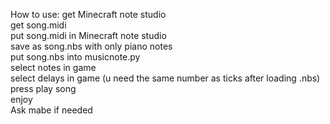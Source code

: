 How to use:
get Minecraft note studio            
get song.midi               
put song.midi in Minecraft note studio             
save as song.nbs with only piano notes               
put song.nbs into musicnote.py              
select notes in game                
select delays in game (u need the same number as ticks after loading .nbs)               
press play song               
enjoy                  
Ask mabe if needed        
